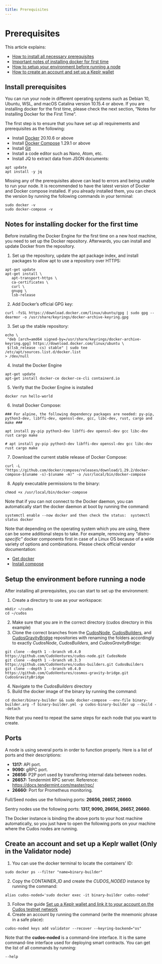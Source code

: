 ```yaml
---
title: Prerequisites
---
```


# ﻿Prerequisites

This article explains:
* [How to install all necessary prerequisites](/build/prerequisites.html#install-prerequisites)
* [Important notes of installing docker for first time](/build/prerequisites.html#notes-for-installing-docker-for-the-first-time)
* [How to setup your environment before running a node](/build/prerequisites.html#setup-the-environment-before-running-a-node)
* [How to create an account and set up a Keplr wallet](/build/prerequisites.html#create-an-account-and-set-up-a-keplr-wallet)

## Install prerequisites

You can run your node in different operating systems such as Debian 10, Ubuntu, WSL, and macOS Catalina version 10.15.4 or above. If you are installing docker for the first time, please check the next section, “Notes for Installing Docker for the First Time”.

The first step is to ensure that you have set up all requirements and prerequisites as the following:

- Install [Docker](https://docs.docker.com/engine/install/) 20.10.6 or above
- Install [Docker Compose](https://docs.docker.com/compose/install/) 1.29.1 or above
- Install [Git](https://github.com/git-guides/install-git)
- Install a code editor such as Nano, Atom, etc.
- Install JQ to extract data from JSON documents:
```
apt update
apt install -y jq
```

Missing any of the prerequisites above can lead to errors and being unable to run your node. It is recommended to have the latest version of Docker and Docker compose installed. If you already installed them, you can check the version by running the following commands in your terminal:
```
sudo docker -v
sudo docker-compose -v
```

## Notes for installing docker for the first time

Before installing the Docker Engine for the first time on a new host machine, you need to set up the Docker repository. Afterwards, you can install and update Docker from the repository.

1. Set up the repository, update the apt package index, and install packages to allow apt to use a repository over HTTPS:
```
apt-get update
apt-get install \
   apt-transport-https \
   ca-certificates \
   curl \
   gnupg \
   lsb-release
```
2. Add Docker’s official GPG key:
```
curl -fsSL https://download.docker.com/linux/ubuntu/gpg | sudo gpg --dearmor -o /usr/share/keyrings/docker-archive-keyring.gpg
```
3. Set up the stable repository:
```
echo \
 "deb [arch=amd64 signed-by=/usr/share/keyrings/docker-archive-keyring.gpg] https://download.docker.com/linux/ubuntu \
 $(lsb_release -cs) stable" | sudo tee /etc/apt/sources.list.d/docker.list
> /dev/null
```
4. Install the Docker Engine
```
apt-get update
apt-get install docker-ce docker-ce-cli containerd.io
```
5. Verify that the Docker Engine is installed
```
docker run hello-world
```
6. Install Docker Compose:
```
### For alpine, the following dependency packages are needed: py-pip, python3-dev, libffi-dev, openssl-dev, gcc, libc-dev, rust, cargo and make ###

apt install py-pip python3-dev libffi-dev openssl-dev gcc libc-dev rust cargo make

# apt install py-pip python3-dev libffi-dev openssl-dev gcc libc-dev rust cargo make
```
7. Download the current stable release of Docker Compose:
```
curl -L "https://github.com/docker/compose/releases/download/1.29.2/docker-compose-$(uname -s)-$(uname -m)" -o /usr/local/bin/docker-compose
```
8. Apply executable permissions to the binary:
```
chmod +x /usr/local/bin/docker-compose
```

Note that if you can not connect to the Docker daemon, you can automatically start the docker daemon at boot by running the command:
```
systemctl enable --now docker and then check the status:  systemctl status docker
```

Note that depending on the operating system which you are using, there can be some additional steps to take. For example, removing any *"distro-specific"* docker components first in case of a Linux OS because of a wide variety of options and combinations. Please check official vendor documentation:
* [Get docker](https://docs.docker.com/get-docker/)
* [Install compose](https://docs.docker.com/compose/install/)

## Setup the environment before running a node

After installing all prerequisites, you can start to set up the environment:
1. Create a directory to use as your workspace:
```
mkdir ~/cudos
cd ~/cudos
```
2. Make sure that you are in the correct directory (cudos directory in this example)
3. Clone the correct branches from the [CudosNode](https://github.com/CudoVentures/cudos-node), [CudosBuilders](https://github.com/CudoVentures/cudos-builders), and [CudosGravityBridge](https://github.com/CudoVentures/cosmos-gravity-bridge) repositories with renaming the folders accordingly to exactly _CudosNode_, _CudosBuilders_, and _CudosGravityBridge_:
```
git clone --depth 1 --branch v0.4.0 https://github.com/CudoVentures/cudos-node.git CudosNode
git clone --depth 1 --branch v0.3.3  https://github.com/CudoVentures/cudos-builders.git CudosBuilders
git clone --depth 1 --branch v0.4.0 https://github.com/CudoVentures/cosmos-gravity-bridge.git CudosGravityBridge
```
4. Navigate to the _CudosBuilders_ directory
5. Build the docker image of the binary by running the command:
```
cd docker/binary-builder && sudo docker-compose --env-file binary-builder.arg -f binary-builder.yml -p cudos-binary-builder up --build --detach
```

Note that you need to repeat the same steps for each node that you want to create.

## Ports

A node is using several ports in order to function properly.
Here is a list of ports and their descriptions:

- **1317:** API port.
- **9090:** gRPC port.
- **26656:** P2P port used by transferring internal data between nodes.
- **26657:** Tendermint RPC server. Reference: <a href="https://docs.tendermint.com/master/rpc/">https://docs.tendermint.com/master/rpc/</a>
- **26660:** Port for Prometheus monitoring.

Full/Seed nodes use the following ports: **26656, 26657, 26660**.

Sentry nodes use the following ports: **1317, 9090, 26656, 26657, 26660**.

The Docker instance is binding the above ports to your host machine automatically, so you just have to open the following ports on your machine where the Cudos nodes are running.

## Create an account and set up a Keplr wallet (Only in the Validator node)

1. You can use the docker terminal to locate the containers' ID:
```
sudo docker ps --filter "name=binary-builder"
```
2. Copy the CONTAINER_ID and create the _CUDOS_NODED_ instance by running the command:
```
alias cudos-noded='sudo docker exec -it binary-builder cudos-noded'
```
3. Follow the guide [Set up a Keplr wallet and link it to your account on the Cudos testnet network](/build/account-setup.html#installing-keplr)
4. Create an account by running the command (write the mnemonic phrase in a safe place):
```
cudos-noded keys add validator --recover --keyring-backend="os"
```

Note that the **cudos-noded** is a command-line interface. It is the same command-line interface used for deploying smart contracts. You can get the list of all commands by running:
```
--help
```
